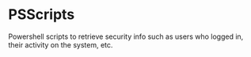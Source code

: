 PSScripts
=========

Powershell scripts to retrieve security info such as users who logged in, their activity on the system, etc.